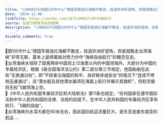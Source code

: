 ```yaml
---
title: "\U0001F53B图1炒作什么“德国军舰连红海都不敢走，绕道非洲好望角，但是就敢走台湾海峡”非常无聊，基本上是顺着敌对势力炒作“海峡自由航行”的概念在走。\U0001F53B台湾海..."
date: '2024-11-06'
linkTitle: https://weibo.com/1671109627/OF3V8DkCF
source: 包容万物恒河水的微博
description: "\U0001F53B图1炒作什么“德国军舰连红海都不敢走，绕道非洲好望角，但是就敢走台湾海峡”非常无聊，基本上是顺着敌对势力炒作“海峡自由航行”的概念在走。<br>\U0001F53B台湾海峡水域除了距离两岸中国领土12海里以内的中国领海外，大部分为中国的专属经济区，根据《联合国海洋法公约》第二部分第三节规定，他国船舶在此有“无害通过权”，即“不损害沿海国的和平、良好秩序或安全”的情况下“连续不停地迅速通过”，且“潜水艇及其他潜水器须在海面上航行并展示其旗帜”，但航空器则无权飞越领海上空。<br>\U0001F53B《中华人民共和国专属经济区和大陆架法》第11条也规定，“任何国家在遵守国际法和中华人民共和国的法律、法规的前提下，在中华人民共和国的专属经济区享有航行、飞越的自由”。<br>\U0001F53B台湾海峡内水深大都在60米左右，因此国际航运流量巨大，是东亚连接东南亚的航运
  ..."
disable_comments: true
---
```

🔻图1炒作什么“德国军舰连红海都不敢走，绕道非洲好望角，但是就敢走台湾海峡”非常无聊，基本上是顺着敌对势力炒作“海峡自由航行”的概念在走。<br>🔻台湾海峡水域除了距离两岸中国领土12海里以内的中国领海外，大部分为中国的专属经济区，根据《联合国海洋法公约》第二部分第三节规定，他国船舶在此有“无害通过权”，即“不损害沿海国的和平、良好秩序或安全”的情况下“连续不停地迅速通过”，且“潜水艇及其他潜水器须在海面上航行并展示其旗帜”，但航空器则无权飞越领海上空。<br>🔻《中华人民共和国专属经济区和大陆架法》第11条也规定，“任何国家在遵守国际法和中华人民共和国的法律、法规的前提下，在中华人民共和国的专属经济区享有航行、飞越的自由”。<br>🔻台湾海峡内水深大都在60米左右，因此国际航运流量巨大，是东亚连接东南亚的航运 ...